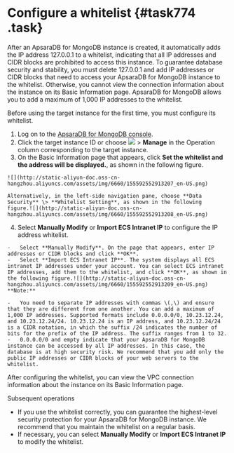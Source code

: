 # Configure a whitelist {#task774 .task}

After an ApsaraDB for MongoDB instance is created, it automatically adds the IP address 127.0.0.1 to a whitelist, indicating that all IP addresses and CIDR blocks are prohibited to access this instance. To guarantee database security and stability, you must delete 127.0.0.1 and add IP addresses or CIDR blocks that need to access your ApsaraDB for MongoDB instance to the whitelist. Otherwise, you cannot view the connection information about the instance on its Basic Information page. ApsaraDB for MongoDB allows you to add a maximum of 1,000 IP addresses to the whitelist.

Before using the target instance for the first time, you must configure its whitelist.

1.   Log on to the [ApsaraDB for MongoDB console](https://mongodb.console.aliyun.com/). 
2.  Click the target instance ID or choose **![](http://static-aliyun-doc.oss-cn-hangzhou.aliyuncs.com/assets/img/6660/155592552913206_en-US.png)** \> **Manage** in the Operation column corresponding to the target instance. 
3.   On the Basic Information page that appears, click **Set the whitelist and the address will be displayed.**, as shown in the following figure. 

    ![](http://static-aliyun-doc.oss-cn-hangzhou.aliyuncs.com/assets/img/6660/155592552913207_en-US.png)

    Alternatively, in the left-side navigation pane, choose **Data Security** \> **Whitelist Setting**, as shown in the following figure.![](http://static-aliyun-doc.oss-cn-hangzhou.aliyuncs.com/assets/img/6660/155592552913208_en-US.png)

4.   Select **Manually Modify** or **Import ECS Intranet IP** to configure the IP address whitelist. 

    -   Select **Manually Modify**. On the page that appears, enter IP addresses or CIDR blocks and click **OK**.
    -   Select **Import ECS Intranet IP**. The system displays all ECS intranet IP addresses under your account. You can select ECS intranet IP addresses, add them to the whitelist, and click **OK**, as shown in the following figure.![](http://static-aliyun-doc.oss-cn-hangzhou.aliyuncs.com/assets/img/6660/155592552913209_en-US.png)
    **Note:** 

    -   You need to separate IP addresses with commas \(,\) and ensure that they are different from one another. You can add a maximum of 1,000 IP addresses. Supported formats include 0.0.0.0/0, 10.23.12.24, and 10.23.12.24/24. 10.23.12.24 is an IP address, and 10.23.12.24/24 is a CIDR notation, in which the suffix /24 indicates the number of bits for the prefix of the IP address. The suffix ranges from 1 to 32.
    -   0.0.0.0/0 and empty indicate that your ApsaraDB for MongoDB instance can be accessed by all IP addresses. In this case, the database is at high security risk. We recommend that you add only the public IP addresses or CIDR blocks of your web servers to the whitelist.


After configuring the whitelist, you can view the VPC connection information about the instance on its Basic Information page.

Subsequent operations

-   If you use the whitelist correctly, you can guarantee the highest-level security protection for your ApsaraDB for MongoDB instance. We recommend that you maintain the whitelist on a regular basis.
-   If necessary, you can select **Manually Modify** or **Import ECS Intranet IP** to modify the whitelist.

